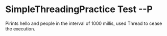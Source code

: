 # SimpleThreadingPractice Test --P
Pirints hello and people in the interval of 1000 millis, used Thread to cease the execution.
